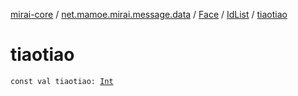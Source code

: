 [mirai-core](../../../index.md) / [net.mamoe.mirai.message.data](../../index.md) / [Face](../index.md) / [IdList](index.md) / [tiaotiao](./tiaotiao.md)

# tiaotiao

`const val tiaotiao: `[`Int`](https://kotlinlang.org/api/latest/jvm/stdlib/kotlin/-int/index.html)
